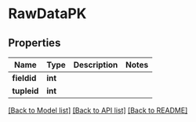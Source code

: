 # RawDataPK

## Properties
Name | Type | Description | Notes
------------ | ------------- | ------------- | -------------
**fieldid** | **int** |  | 
**tupleid** | **int** |  | 

[[Back to Model list]](../README.md#documentation-for-models) [[Back to API list]](../README.md#documentation-for-api-endpoints) [[Back to README]](../README.md)

